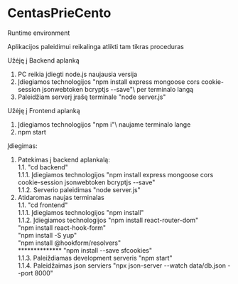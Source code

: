 # CentasPrieCento

Runtime environment

Aplikacijos paleidimui reikalinga atlikti tam tikras proceduras

Užėję į Backend aplanką
1. PC reikia įdiegti node.js naujausia versija
2. Įdiegiamos technologijos "npm install express mongoose cors cookie-session jsonwebtoken bcryptjs --save"\ per terminalo langą
3. Paleidžiam serverį įrašę terminale "node server.js"

Užėję į Frontend aplanką
1. Įdiegiamos technologijos "npm i"\ naujame terminalo lange
2. npm start

Įdiegimas:
1. Patekimas į backend aplankalą:\
    1.1. "cd backend"\
        1.1.1. Įdiegiamos technologijos "npm install express mongoose cors cookie-session jsonwebtoken bcryptjs --save"\
        1.1.2. Serverio paleidimas "node server.js"
2. Atidaromas naujas terminalas\
    1.1. "cd frontend"\
        1.1.1. Įdiegiamos technologijos "npm install"\
        1.1.2. Įdiegiamos technologijos "npm install react-router-dom"\
                                        "npm install react-hook-form"\
                                        "npm install -S yup"\
                                        "npm install @hookform/resolvers"\
            **************              "npm install --save sfcookies"\
        1.1.3. Paleiždiamas development serveris "npm start"\
        1.1.4. Paleidžaimas json serviers "npx json-server --watch data/db.json --port 8000"
